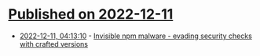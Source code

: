 # [Published on 2022-12-11](index.md)

* [2022-12-11, 04:13:10](https://lobste.rs/s/nthygb/invisible_npm_malware_evading_security) - [Invisible npm malware - evading security checks with crafted versions](https://jfrog.com/blog/invisible-npm-malware-evading-security-checks-with-crafted-versions/)
